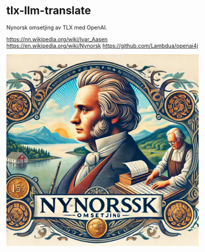 tlx-llm-translate
=================

Nynorsk omsetjing av TLX med OpenAI.

https://nn.wikipedia.org/wiki/Ivar_Aasen
https://en.wikipedia.org/wiki/Nynorsk
https://github.com/Lambdua/openai4j



![Omsetjing](omsetjing.png)


